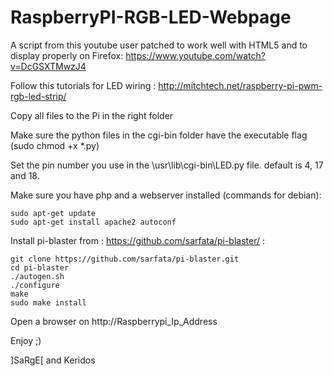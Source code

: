 # RaspberryPI-RGB-LED-Webpage
A script from this youtube user patched to work well with HTML5 and to display properly on Firefox: https://www.youtube.com/watch?v=DcGSXTMwzJ4

Follow this tutorials for LED wiring : http://mitchtech.net/raspberry-pi-pwm-rgb-led-strip/

Copy all files to the Pi in the right folder

Make sure the python files in the cgi-bin folder have the executable flag (sudo chmod +x *.py)

Set the pin number you use in the \usr\lib\cgi-bin\LED.py file.  default is 4, 17 and 18.

Make sure you have php and a webserver installed (commands for debian):
```
sudo apt-get update
sudo apt-get install apache2 autoconf
```

Install pi-blaster from : https://github.com/sarfata/pi-blaster/ :
```
git clone https://github.com/sarfata/pi-blaster.git
cd pi-blaster
./autogen.sh
./configure
make
sudo make install
```

Open a browser on http://Raspberrypi_Ip_Address

Enjoy ;)

]SaRgE[ and Keridos
